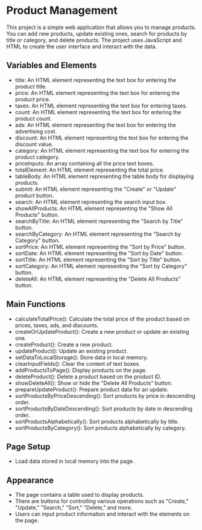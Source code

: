 # Product Management

This project is a simple web application that allows you to manage products. You can add new products, update existing ones, search for products by title or category, and delete products. The project uses JavaScript and HTML to create the user interface and interact with the data.

## Variables and Elements

- title: An HTML element representing the text box for entering the product title.
- price: An HTML element representing the text box for entering the product price.
- taxes: An HTML element representing the text box for entering taxes.
- count: An HTML element representing the text box for entering the product count.
- ads: An HTML element representing the text box for entering the advertising cost.
- discount: An HTML element representing the text box for entering the discount value.
- category: An HTML element representing the text box for entering the product category.
- priceInputs: An array containing all the price text boxes.
- totalElement: An HTML element representing the total price.
- tableBody: An HTML element representing the table body for displaying products.
- submit: An HTML element representing the "Create" or "Update" product button.
- search: An HTML element representing the search input box.
- showAllProducts: An HTML element representing the "Show All Products" button.
- searchByTitle: An HTML element representing the "Search by Title" button.
- searchByCategory: An HTML element representing the "Search by Category" button.
- sortPrice: An HTML element representing the "Sort by Price" button.
- sortDate: An HTML element representing the "Sort by Date" button.
- sortTitle: An HTML element representing the "Sort by Title" button.
- sortCategory: An HTML element representing the "Sort by Category" button.
- deleteAll: An HTML element representing the "Delete All Products" button.

## Main Functions

- calculateTotalPrice(): Calculate the total price of the product based on prices, taxes, ads, and discounts.
- createOrUpdateProduct(): Create a new product or update an existing one.
- createProduct(): Create a new product.
- updateProduct(): Update an existing product.
- setDataToLocalStorage(): Store data in local memory.
- clearInputFields(): Clear the content of text boxes.
- addProductsToPage(): Display products on the page.
- deleteProduct(): Delete a product based on the product ID.
- showDeleteAll(): Show or hide the "Delete All Products" button.
- prepareUpdateProduct(): Prepare product data for an update.
- sortProductsByPriceDescending(): Sort products by price in descending order.
- sortProductsByDateDescending(): Sort products by date in descending order.
- sortProductsAlphabetically(): Sort products alphabetically by title.
- sortProductsByCategory(): Sort products alphabetically by category.

## Page Setup

- Load data stored in local memory into the page.

## Appearance

- The page contains a table used to display products.
- There are buttons for controlling various operations such as "Create," "Update," "Search," "Sort," "Delete," and more.
- Users can input product information and interact with the elements on the page.
